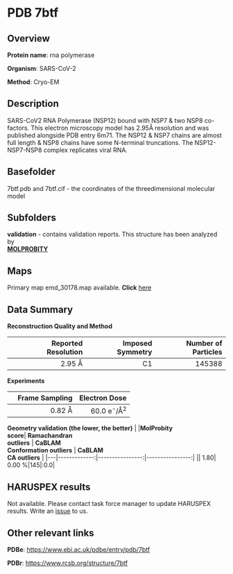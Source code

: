 # PDB 7btf

## Overview

**Protein name**: rna polymerase

**Organism**: SARS-CoV-2

**Method**: Cryo-EM

## Description

SARS-CoV2 RNA Polymerase (NSP12) bound with NSP7 & two NSP8 co-factors. This electron microscopy model has 2.95Å resolution and was published alongside PDB entry 6m71. The NSP12 & NSP7 chains are almost full length & NSP8 chains have some N-terminal truncations. The NSP12-NSP7-NSP8 complex replicates viral RNA.

## Basefolder

7btf.pdb and 7btf.cif - the coordinates of the threedimensional molecular model

## Subfolders





**validation** - contains validation reports. This structure has been analyzed by <br>  [**MOLPROBITY**](https://github.com/thorn-lab/coronavirus_structural_task_force/tree/master/pdb/rna_polymerase/SARS-CoV-2/7btf/validation/molprobity)    



## Maps

Primary map emd_30178.map available. **Click** [here](http://ftp.wwpdb.org/pub/emdb/structures/EMD-30178/map/) 

## Data Summary
**Reconstruction Quality and Method**

|   | Reported Resolution | Imposed Symmetry | Number of Particles |
|---|-------------:|----------------:|--------------:|
|   |2.95 Å|C1|145388|

**Experiments**

|   | Frame Sampling | Electron Dose |
|---|-------------:|----------------:|
|   |0.82 Å|60.0 e<sup>-</sup>/Å<sup>2</sup>|

**Geometry validation (the lower, the better)**
|   |**MolProbity<br>score**| **Ramachandran<br>outliers** | **CaBLAM<br>Conformation outliers** | **CaBLAM<br>CA outliers** |
|---|-------------:|----------------:|----------------:|
||  1.80|  0.00 %|145|:0.0|

## HARUSPEX results

Not available. Please contact task force manager to update HARUSPEX results. Write an [issue](https://github.com/thorn-lab/coronavirus_structural_task_force/issues) to us.

## Other relevant links 
**PDBe**:  https://www.ebi.ac.uk/pdbe/entry/pdb/7btf
 
**PDBr**: https://www.rcsb.org/structure/7btf 
